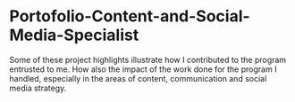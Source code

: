 # Portofolio-Content-and-Social-Media-Specialist
Some of these project highlights illustrate how I contributed to the program entrusted to me. How also the impact of the work done for the program I handled, especially in the areas of content, communication and social media strategy.
